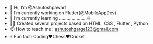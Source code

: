 - 👋 Hi, I’m @Ashutoshpawar1
- 👀 I’m currently working on Flutter(@MobileAppDev)
- 🌱 I’m currently learning ......................♾️
- ✍🏻 Created several projects based on HTML, CSS , Flutter , Python
- 📫 How to reach me : ashutoshgarge123@gmail.com
- ⚡ Fun fact: Coding❤️Chess❤️Cricket 

<!---
Ashutoshpawar1/Ashutoshpawar1 is a ✨ special ✨ repository because its `README.md` (this file) appears on your GitHub profile.
You can click the Preview link to take a look at your changes.
--->
